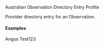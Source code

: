 Australian Observation Directory Entry Profile

Provider directory entry for an Observation.

#### Examples

Angus Test123

